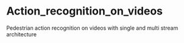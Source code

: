 # Action_recognition_on_videos
Pedestrian action recognition on videos with single and multi stream architecture
